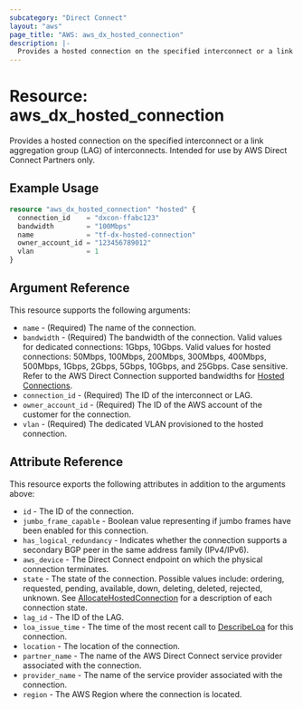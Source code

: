 ```yaml
---
subcategory: "Direct Connect"
layout: "aws"
page_title: "AWS: aws_dx_hosted_connection"
description: |-
  Provides a hosted connection on the specified interconnect or a link aggregation group (LAG) of interconnects. Intended for use by AWS Direct Connect Partners only.
---
```


# Resource: aws_dx_hosted_connection

Provides a hosted connection on the specified interconnect or a link aggregation group (LAG) of interconnects. Intended for use by AWS Direct Connect Partners only.

## Example Usage

```terraform
resource "aws_dx_hosted_connection" "hosted" {
  connection_id    = "dxcon-ffabc123"
  bandwidth        = "100Mbps"
  name             = "tf-dx-hosted-connection"
  owner_account_id = "123456789012"
  vlan             = 1
}
```

## Argument Reference

This resource supports the following arguments:

* `name` - (Required) The name of the connection.
* `bandwidth` - (Required) The bandwidth of the connection. Valid values for dedicated connections: 1Gbps, 10Gbps. Valid values for hosted connections: 50Mbps, 100Mbps, 200Mbps, 300Mbps, 400Mbps, 500Mbps, 1Gbps, 2Gbps, 5Gbps, 10Gbps, and 25Gbps. Case sensitive. Refer to the AWS Direct Connection supported bandwidths for [Hosted Connections](https://docs.aws.amazon.com/directconnect/latest/UserGuide/hosted_connection.html).
* `connection_id` - (Required) The ID of the interconnect or LAG.
* `owner_account_id` - (Required) The ID of the AWS account of the customer for the connection.
* `vlan` - (Required) The dedicated VLAN provisioned to the hosted connection.

## Attribute Reference

This resource exports the following attributes in addition to the arguments above:

* `id` - The ID of the connection.
* `jumbo_frame_capable` - Boolean value representing if jumbo frames have been enabled for this connection.
* `has_logical_redundancy` - Indicates whether the connection supports a secondary BGP peer in the same address family (IPv4/IPv6).
* `aws_device` - The Direct Connect endpoint on which the physical connection terminates.
* `state` - The state of the connection. Possible values include: ordering, requested, pending, available, down, deleting, deleted, rejected, unknown. See [AllocateHostedConnection](https://docs.aws.amazon.com/directconnect/latest/APIReference/API_AllocateHostedConnection.html) for a description of each connection state.
* `lag_id` - The ID of the LAG.
* `loa_issue_time` - The time of the most recent call to [DescribeLoa](https://docs.aws.amazon.com/directconnect/latest/APIReference/API_DescribeLoa.html) for this connection.
* `location` - The location of the connection.
* `partner_name` - The name of the AWS Direct Connect service provider associated with the connection.
* `provider_name` - The name of the service provider associated with the connection.
* `region` - The AWS Region where the connection is located.
